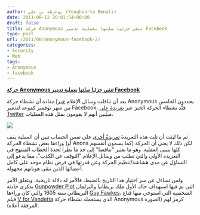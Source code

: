 ```yaml
---
author: يوغرطة بن علي (Youghourta Benali)
date: 2011-08-12 20:01:54+00:00
draft: false
title: حركة Anonymous تنفي جزئيا صلتها بعملية تدمير Facebook
type: post
url: /2011/08/anonymous-facebook-2/
categories:
- Security
- Web
tags:
- Anonymous
- facebook
---
```


[**حركة Anonymous تنفي جزئيا صلتها بعملية تدمير Facebook**](http://www.it-scoop.com/2011/08/anonymous-facebook-2/)




بعد أن تناقلت وسائل الإعلام [خبرا](../2011/08/anonymous-facebook/) مفاده أن نشطاء حركة Anonymous يحددون الخامس من شهر نوفمبر كموعد لتدمير Facebook، فنًّد نشطاء الحركة الخبرَ عبر [تغريدة على Twitter](https://twitter.com/#%21/anonops/status/101152229087657984) مبيِّنين أنهم لا يقومون بمثل هذه العمليات.




[![](http://www.it-scoop.com/wp-content/uploads/2011/08/Anonymous-mask.jpg)
](http://www.it-scoop.com/2011/08/anonymous-facebook-2/)




ثم ما لبثت أن تلت هذه التغريدةَ [تغريدةٌ أخرى](https://twitter.com/#%21/anonops/status/101194056008351744) على نفس الحساب تبين أن العملية يقف وراءها بعض نشطاء الحركة (أو Anons كما يسمون أنفسهم) لكن ذلك لا يعني أن الحركة كلها تتبنى العملية. وهو ما يعتبر "تناقضا" إلى حد ما نظرا لحدة الخطاب المنتهج في التغريدة الأولى والتي تطلب من وسائل الإعلام "التوقف عن الكذب"، مما يدعو إلى التساؤل عن مدى هشاشة/تنظيم الحركة وعن قدرتها في فرض نظام موحد على كامل أعضائها الذين تبقى هوياتهم مجهولة.




ولمن تساءل عن سر اختيار هذا التاريخ بالضبط، فالأمر له دلالة تاريخية، ويتعلق الأمر بذكرى حادثة [Gunpowder Plot](http://en.wikipedia.org/wiki/Gunpowder_Plot) التي تم فيها استهداف جاك الأول ملك بريطانيا والبرلمان البريطاني سنة 1605 والتي كان وراءها [Guy Fawkes](http://en.wikipedia.org/wiki/Guy_Fawkes)، الشخصية التي استوحي منها قناع فيلم [V for Vendetta](http://en.wikipedia.org/wiki/V_for_Vendetta) الذي يستعمله نشطاء حركة Anonymous كرمز لهم (الصورة المرفقة أعلاه).
